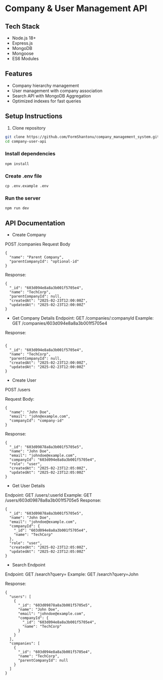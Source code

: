 # Company & User Management API

## Tech Stack

- Node.js 18+
- Express.js
- MongoDB
- Mongoose
- ES6 Modules

## Features

- Company hierarchy management
- User management with company association
- Search API with MongoDB Aggregation
- Optimized indexes for fast queries

## Setup Instructions

1. Clone repository

```bash
git clone https://github.com/FormShantonu/company_management_system.git
cd company-user-api
```

### Install dependencies

`npm install`

### Create .env file

`cp .env.example .env`

### Run the server

`npm run dev`

## API Documentation

- Create Company

POST /companies
Request Body

```
{
  "name": "Parent Company",
  "parentCompanyId": "optional-id"
}
```

Response:

```
{
  "_id": "603d094e8a8a3b001f5705e4",
  "name": "TechCorp",
  "parentCompanyId": null,
  "createdAt": "2025-02-23T12:00:00Z",
  "updatedAt": "2025-02-23T12:00:00Z"
}

```

- Get Company Details
  Endpoint: GET /companies/:companyId
  Example: GET /companies/603d094e8a8a3b001f5705e4

Response:

```

{
  "_id": "603d094e8a8a3b001f5705e4",
  "name": "TechCorp",
  "parentCompanyId": null,
  "createdAt": "2025-02-23T12:00:00Z",
  "updatedAt": "2025-02-23T12:00:00Z"
}

```

- Create User

POST /users

Request Body:

```
{
  "name": "John Doe",
  "email": "john@example.com",
  "companyId": "company-id"
}
```

Response:

```
{
  "_id": "603d09878a8a3b001f5705e5",
  "name": "John Doe",
  "email": "johndoe@example.com",
  "companyId": "603d094e8a8a3b001f5705e4",
  "role": "user",
  "createdAt": "2025-02-23T12:05:00Z",
  "updatedAt": "2025-02-23T12:05:00Z"
}
```

- Get User Details

Endpoint: GET /users/:userId
Example: GET /users/603d09878a8a3b001f5705e5
Response:

```
{
  "_id": "603d09878a8a3b001f5705e5",
  "name": "John Doe",
  "email": "johndoe@example.com",
  "companyId": {
    "_id": "603d094e8a8a3b001f5705e4",
    "name": "TechCorp"
  },
  "role": "user",
  "createdAt": "2025-02-23T12:05:00Z",
  "updatedAt": "2025-02-23T12:05:00Z"
}

```

- Search Endpoint

Endpoint: GET /search?query=<keyword>
Example: GET /search?query=John

Response:

```
{
  "users": [
    {
      "_id": "603d09878a8a3b001f5705e5",
      "name": "John Doe",
      "email": "johndoe@example.com",
      "companyId": {
        "_id": "603d094e8a8a3b001f5705e4",
        "name": "TechCorp"
      }
    }
  ],
  "companies": [
    {
      "_id": "603d094e8a8a3b001f5705e4",
      "name": "TechCorp",
      "parentCompanyId": null
    }
  ]
}
```